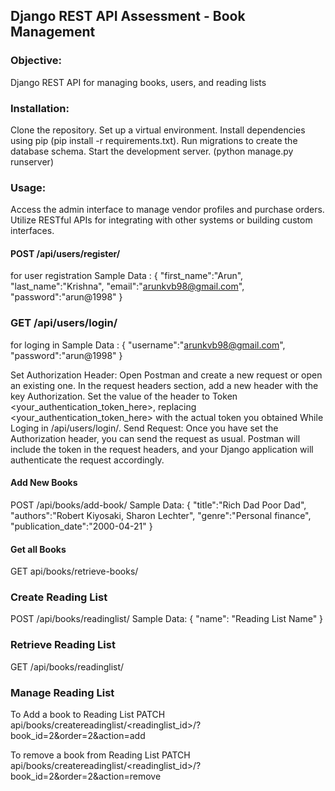 ## Django REST API Assessment - Book Management

### Objective:
Django REST API for managing books, users, and reading lists

### Installation:

Clone the repository.
Set up a virtual environment.
Install dependencies using pip (pip install -r requirements.txt).
Run migrations to create the database schema.
Start the development server. (python manage.py runserver)

### Usage:

Access the admin interface to manage vendor profiles and purchase orders.
Utilize RESTful APIs for integrating with other systems or building custom interfaces.



#### POST /api/users/register/
for user registration
Sample Data : 
{
    "first_name":"Arun",
    "last_name":"Krishna",
    "email":"arunkvb98@gmail.com",
    "password":"arun@1998"
}

### GET /api/users/login/
for loging in
Sample Data : 
{
    "username":"arunkvb98@gmail.com",
    "password":"arun@1998"
}


Set Authorization Header:
Open Postman and create a new request or open an existing one.
In the request headers section, add a new header with the key Authorization.
Set the value of the header to Token <your_authentication_token_here>, replacing <your_authentication_token_here> with the actual token you obtained While Loging in /api/users/login/.
Send Request:
Once you have set the Authorization header, you can send the request as usual.
Postman will include the token in the request headers, and your Django application will authenticate the request accordingly.



#### Add New Books
POST /api/books/add-book/
Sample Data: 
{
    "title":"Rich Dad Poor Dad",
    "authors":"Robert Kiyosaki, Sharon Lechter",
    "genre":"Personal finance",
    "publication_date":"2000-04-21"
}


#### Get all Books
GET api/books/retrieve-books/

### Create Reading List
POST /api/books/readinglist/
Sample Data:
{
    "name": "Reading List Name"
}

### Retrieve Reading List
GET /api/books/readinglist/

### Manage Reading List

To Add a book to Reading List
PATCH api/books/createreadinglist/<readinglist_id>/?book_id=2&order=2&action=add

To remove a book from Reading List
PATCH api/books/createreadinglist/<readinglist_id>/?book_id=2&order=2&action=remove